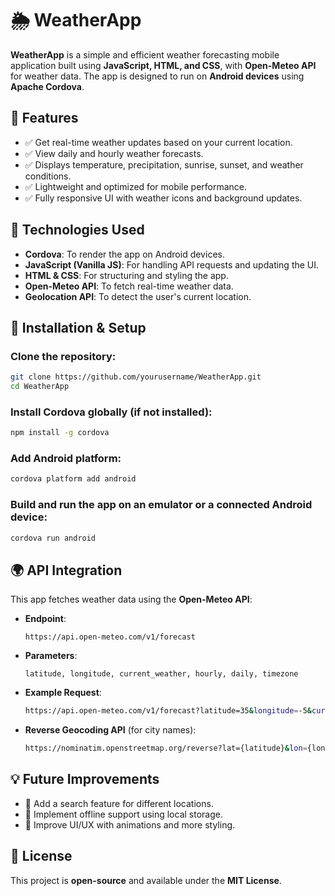 # 🌦️ WeatherApp  

**WeatherApp** is a simple and efficient weather forecasting mobile application built using **JavaScript, HTML, and CSS**, with **Open-Meteo API** for weather data. The app is designed to run on **Android devices** using **Apache Cordova**.  

## 📌 Features  
- ✅ Get real-time weather updates based on your current location.  
- ✅ View daily and hourly weather forecasts.  
- ✅ Displays temperature, precipitation, sunrise, sunset, and weather conditions.  
- ✅ Lightweight and optimized for mobile performance.  
- ✅ Fully responsive UI with weather icons and background updates.  

## 🔧 Technologies Used  
- **Cordova**: To render the app on Android devices.  
- **JavaScript (Vanilla JS)**: For handling API requests and updating the UI.  
- **HTML & CSS**: For structuring and styling the app.  
- **Open-Meteo API**: To fetch real-time weather data.  
- **Geolocation API**: To detect the user's current location.  

## 🚀 Installation & Setup  

### Clone the repository:  
```sh
git clone https://github.com/yourusername/WeatherApp.git
cd WeatherApp
```

### Install Cordova globally (if not installed):  
```sh
npm install -g cordova
```

### Add Android platform:  
```sh
cordova platform add android
```

### Build and run the app on an emulator or a connected Android device:  
```sh
cordova run android
```

## 🌍 API Integration  

This app fetches weather data using the **Open-Meteo API**:  

- **Endpoint**:  
  ```
  https://api.open-meteo.com/v1/forecast
  ```
- **Parameters**:  
  ```
  latitude, longitude, current_weather, hourly, daily, timezone
  ```
- **Example Request**:  
  ```sh
  https://api.open-meteo.com/v1/forecast?latitude=35&longitude=-5&current_weather=true&hourly=temperature_2m,precipitation_probability&daily=temperature_2m_max,temperature_2m_min,sunrise,sunset&timezone=auto
  ```
- **Reverse Geocoding API** (for city names):  
  ```sh
  https://nominatim.openstreetmap.org/reverse?lat={latitude}&lon={longitude}&format=json
  ```

## 💡 Future Improvements  
- 🔹 Add a search feature for different locations.  
- 🔹 Implement offline support using local storage.  
- 🔹 Improve UI/UX with animations and more styling.  

## 📜 License  
This project is **open-source** and available under the **MIT License**.  

